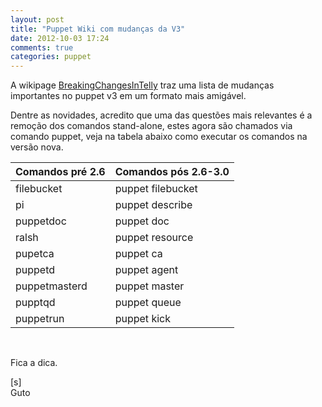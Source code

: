 ```yaml
---
layout: post
title: "Puppet Wiki com mudanças da V3"
date: 2012-10-03 17:24
comments: true
categories: puppet
---
```


A wikipage [BreakingChangesInTelly](http://projects.puppetlabs.com/projects/puppet/wiki/BreakingChangesInTelly) traz uma lista de mudanças importantes no puppet v3 em um formato mais amigável.

Dentre as novidades, acredito que uma das questões mais relevantes é a remoção dos comandos stand-alone, estes agora são chamados via comando puppet, veja na tabela abaixo como executar os comandos na versão nova.

Comandos pré 2.6 | Comandos pós 2.6-3.0
--------------- | ----------------
filebucket      | puppet filebucket
pi              | puppet describe
puppetdoc       | puppet doc 
ralsh           | puppet resource
pupetca         | puppet ca
puppetd         | puppet agent
puppetmasterd   | puppet master
pupptqd         | puppet queue
puppetrun       | puppet kick
<br>

Fica a dica.

[s]<br>
Guto
